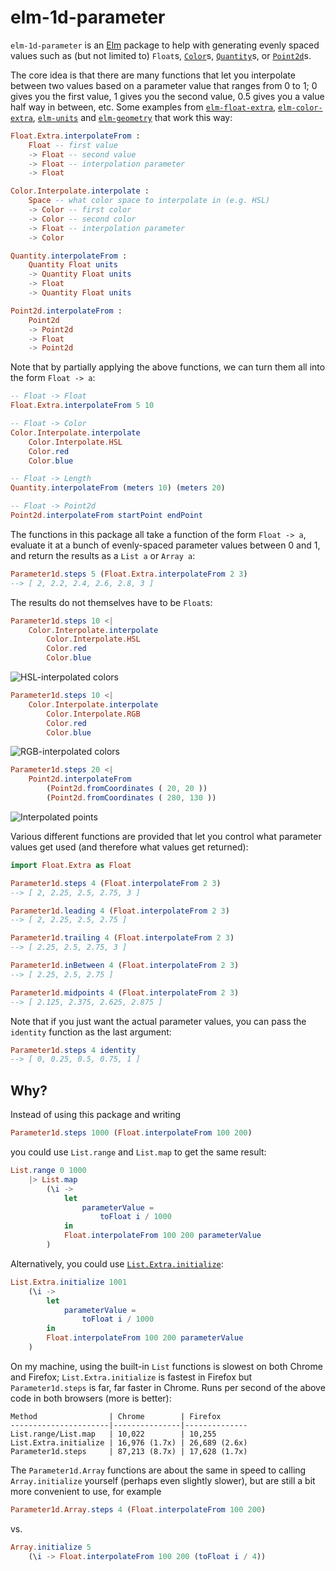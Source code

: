 # elm-1d-parameter

`elm-1d-parameter` is an [Elm](http://elm-lang.org) package to help with
generating evenly spaced values such as (but not limited to) `Float`s,
[`Color`][3]s, [`Quantity`][1]s, or [`Point2d`][2]s.

The core idea is that there are many functions that let you interpolate between
two values based on a parameter value that ranges from 0 to 1; 0 gives you the
first value, 1 gives you the second value, 0.5 gives you a value half way in
between, etc. Some examples from [`elm-float-extra`][4], [`elm-color-extra`][7],
[`elm-units`][5] and [`elm-geometry`][6] that work this way:

```elm
Float.Extra.interpolateFrom :
    Float -- first value
    -> Float -- second value
    -> Float -- interpolation parameter
    -> Float

Color.Interpolate.interpolate :
    Space -- what color space to interpolate in (e.g. HSL)
    -> Color -- first color
    -> Color -- second color
    -> Float -- interpolation parameter
    -> Color

Quantity.interpolateFrom :
    Quantity Float units
    -> Quantity Float units
    -> Float
    -> Quantity Float units

Point2d.interpolateFrom :
    Point2d
    -> Point2d
    -> Float
    -> Point2d
```

Note that by partially applying the above functions, we can turn them all into
the form `Float -> a`:

```elm
-- Float -> Float
Float.Extra.interpolateFrom 5 10

-- Float -> Color
Color.Interpolate.interpolate
    Color.Interpolate.HSL
    Color.red
    Color.blue

-- Float -> Length
Quantity.interpolateFrom (meters 10) (meters 20)

-- Float -> Point2d
Point2d.interpolateFrom startPoint endPoint
```

The functions in this package all take a function of the form `Float -> a`,
evaluate it at a bunch of evenly-spaced parameter values between 0 and 1, and
return the results as a `List a` or `Array a`:

```elm
Parameter1d.steps 5 (Float.Extra.interpolateFrom 2 3)
--> [ 2, 2.2, 2.4, 2.6, 2.8, 3 ]
```

The results do not themselves have to be `Float`s:

```elm
Parameter1d.steps 10 <|
    Color.Interpolate.interpolate
        Color.Interpolate.HSL
        Color.red
        Color.blue
```

![HSL-interpolated colors](https://ianmackenzie.github.io/elm-1d-parameter/1.0.0/README/ColorInterpolationHSL.png)

```elm
Parameter1d.steps 10 <|
    Color.Interpolate.interpolate
        Color.Interpolate.RGB
        Color.red
        Color.blue
```

![RGB-interpolated colors](https://ianmackenzie.github.io/elm-1d-parameter/1.0.0/README/ColorInterpolationRGB.png)

```elm
Parameter1d.steps 20 <|
    Point2d.interpolateFrom
        (Point2d.fromCoordinates ( 20, 20 ))
        (Point2d.fromCoordinates ( 280, 130 ))
```

![Interpolated points](https://ianmackenzie.github.io/elm-1d-parameter/1.0.0/README/PointInterpolation.png)

Various different functions are provided that let you control what parameter
values get used (and therefore what values get returned):

```elm
import Float.Extra as Float

Parameter1d.steps 4 (Float.interpolateFrom 2 3)
--> [ 2, 2.25, 2.5, 2.75, 3 ]

Parameter1d.leading 4 (Float.interpolateFrom 2 3)
--> [ 2, 2.25, 2.5, 2.75 ]

Parameter1d.trailing 4 (Float.interpolateFrom 2 3)
--> [ 2.25, 2.5, 2.75, 3 ]

Parameter1d.inBetween 4 (Float.interpolateFrom 2 3)
--> [ 2.25, 2.5, 2.75 ]

Parameter1d.midpoints 4 (Float.interpolateFrom 2 3)
--> [ 2.125, 2.375, 2.625, 2.875 ]
```



Note that if you just want the actual parameter values, you can pass the
`identity` function as the last argument:

```elm
Parameter1d.steps 4 identity
--> [ 0, 0.25, 0.5, 0.75, 1 ]
```

## Why?

Instead of using this package and writing

```elm
Parameter1d.steps 1000 (Float.interpolateFrom 100 200)
```

you could use `List.range` and `List.map` to get the same result:

```elm
List.range 0 1000
    |> List.map
        (\i ->
            let
                parameterValue =
                    toFloat i / 1000
            in
            Float.interpolateFrom 100 200 parameterValue
        )
```

Alternatively, you could use [`List.Extra.initialize`][8]:

```elm
List.Extra.initialize 1001
    (\i ->
        let
            parameterValue =
                toFloat i / 1000
        in
        Float.interpolateFrom 100 200 parameterValue
    )
```

On my machine, using the built-in `List` functions is slowest on both Chrome and
Firefox; `List.Extra.initialize` is fastest in Firefox but `Parameter1d.steps`
is far, far faster in Chrome. Runs per second of the above code in both
browsers (more is better):

```
Method                | Chrome        | Firefox
----------------------|---------------|--------------
List.range/List.map   | 10,022        | 10,255
List.Extra.initialize | 16,976 (1.7x) | 26,689 (2.6x)
Parameter1d.steps     | 87,213 (8.7x) | 17,628 (1.7x)
```

The `Parameter1d.Array` functions are about the same in speed to calling
`Array.initialize` yourself (perhaps even slightly slower), but are still a
bit more convenient to use, for example

```elm
Parameter1d.Array.steps 4 (Float.interpolateFrom 100 200)
```

vs.

```elm
Array.initialize 5
    (\i -> Float.interpolateFrom 100 200 (toFloat i / 4))
```

[1]: https://package.elm-lang.org/packages/ianmackenzie/elm-units/latest/Quantity
[2]: https://package.elm-lang.org/packages/ianmackenzie/elm-geometry/latest/Point2d
[3]: https://package.elm-lang.org/packages/avh4/elm-color/latest/Color
[4]: https://package.elm-lang.org/packages/ianmackenzie/elm-float-extra/latest/Float-Extra#interpolateFrom
[5]: https://package.elm-lang.org/packages/ianmackenzie/elm-units/latest/Quantity#interpolateFrom
[6]: https://package.elm-lang.org/packages/ianmackenzie/elm-geometry/latest/Point2d#interpolateFrom
[7]: https://package.elm-lang.org/packages/noahzgordon/elm-color-extra/latest/Color-Interpolate#interpolate
[8]: https://package.elm-lang.org/packages/elm-community/list-extra/latest/List-Extra#initialize

